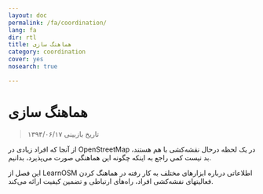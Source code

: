 ```yaml
---
layout: doc
permalink: /fa/coordination/
lang: fa
dir: rtl
title: هماهنگ سازی
category: coordination
cover: yes
nosearch: true

---
```


هماهنگ سازی
============

> تاریخ بازبینی ۱۳۹۴/۰۶/۱۷

از آنجا که افراد زیادی در OpenStreetMap در یک لحظه درحال نقشه‌کشی با هم هستند، بد نیست کمی راجع به اینکه چگونه این هماهنگی صورت می‌پذیرد، بدانیم.

این فصل از LearnOSM اطلاعاتی درباره ابزارهای مختلف به کار رفته در هماهنگ کردن فعالیتهای نفشه‌کشی افراد، راه‌های ارتباطی و تضمین کیفیت ارائه می‌کند.